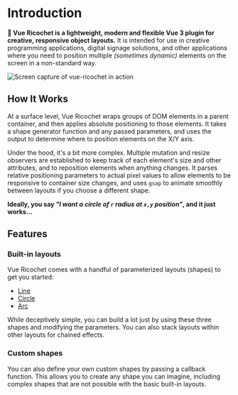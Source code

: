 # Introduction

**🥏 Vue Ricochet is a lightweight, modern and flexible Vue 3 plugin for creative, responsive object layouts.** It is intended for use in creative programming applications, digital signage
solutions, and other applications where you need to position multiple _(sometimes dynamic)_ elements on the screen in a non-standard way.

![Screen capture of vue-ricochet in action](https://github.com/marchantweb/vue-ricochet/blob/main/cover.gif?raw=true)

## How It Works

At a surface level, Vue Ricochet wraps groups of DOM elements in a parent container, and then applies absolute positioning to those elements. It takes a shape generator function and any passed parameters, and uses the output to determine where to position elements on the X/Y axis.

Under the hood, it's a bit more complex. Multiple mutation and resize observers are established to keep track of each element's size and other attributes, and to reposition elements when anything changes. It parses relative positioning parameters to actual pixel values to allow elements to be responsive to container size changes, and uses `gsap` to animate smoothly between layouts if you choose a different shape.

**Ideally, you say _"I want a circle of `r` radius at `x,y` position"_, and it just works...**

## Features

### Built-in layouts

Vue Ricochet comes with a handful of parameterized layouts (shapes) to get you started:

- [Line](../config/#line)
- [Circle](#)
- [Arc](#)

While deceptively simple, you can build a lot just by using these three shapes and modifying the parameters. You can also stack layouts within other layouts for chained effects.

### Custom shapes

You can also define your own custom shapes by passing a callback function. This allows you to create any shape you can imagine, including complex shapes that are not possible with the basic built-in layouts.
